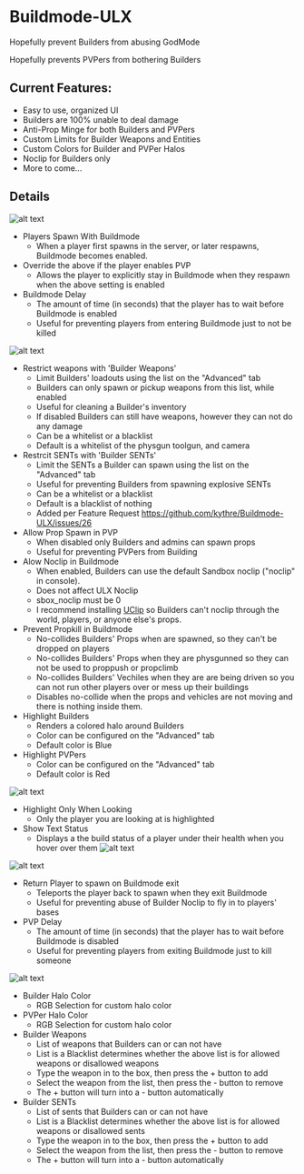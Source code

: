 # Buildmode-ULX
Hopefully prevent Builders from abusing GodMode

Hopefully prevents PVPers from bothering Builders

## Current Features:
* Easy to use, organized UI
* Builders are 100% unable to deal damage
* Anti-Prop Minge for both Builders and PVPers
* Custom Limits for Builder Weapons and Entities
* Custom Colors for Builder and PVPer Halos
* Noclip for Builders only
* More to come...

## Details

![alt text](https://i.imgur.com/1blRo5X.png "ULX Settings Page")

* Players Spawn With Buildmode
  * When a player first spawns in the server, or later respawns, Buildmode becomes enabled.
* Override the above if the player enables PVP
  * Allows the player to explicitly stay in Buildmode when they respawn when the above setting is enabled
* Buildmode Delay
  * The amount of time (in seconds) that the player has to wait before Buildmode is enabled
  * Useful for preventing players from entering Buildmode just to not be killed
  
![alt text](https://i.imgur.com/r2Xg49y.png "ULX Settings Page")
  
* Restrict weapons with 'Builder Weapons'
  * Limit Builders' loadouts using the list on the "Advanced" tab
  * Builders can only spawn or pickup weapons from this list, while enabled
  * Useful for cleaning a Builder's inventory
  * If disabled Builders can still have weapons, however they can not do any damage
  * Can be a whitelist or a blacklist
  * Default is a whitelist of the physgun toolgun, and camera
* Restrcit SENTs with 'Builder SENTs'
  * Limit the SENTs a Builder can spawn using the list on the "Advanced" tab
  * Useful for preventing Builders from spawning explosive SENTs
  * Can be a whitelist or a blacklist
  * Default is a blacklist of nothing
  * Added per Feature Request https://github.com/kythre/Buildmode-ULX/issues/26
* Allow Prop Spawn in PVP
  * When disabled only Builders and admins can spawn props
  * Useful for preventing PVPers from Building
* Alow Noclip in Buildmode
  * When enabled, Builders can use the default Sandbox noclip ("noclip" in console).
  * Does not affect ULX Noclip
  * sbox_noclip must be 0
  * I recommend installing [UClip](https://github.com/TeamUlysses/uclip) so Builders can't noclip through the world, players, or anyone else's props.
* Prevent Propkill in Buildmode
  * No-collides Builders' Props when are spawned, so they can't be dropped on players
  * No-collides Builders' Props when they are physgunned so they can not be used to proppush or propclimb
  * No-collides Builders' Vechiles when they are are being driven so you can not run other players over or mess up their buildings
  * Disables no-collide when the props and vehicles are not moving and there is nothing inside them.
* Highlight Builders
  * Renders a colored halo around Builders
  * Color can be configured on the "Advanced" tab
  * Default color is Blue
* Highlight PVPers
  * Color can be configured on the "Advanced" tab
  * Default color is Red

![alt text](https://i.imgur.com/ShtCPL7.png "ULX Settings Page")
  
* Highlight Only When Looking
  * Only the player you are looking at is highlighted
* Show Text Status
  * Displays a the build status of a player under their health when you hover over them
    ![alt text](https://i.imgur.com/BlVHNPI.png")
  
![alt text](https://i.imgur.com/OK0Q00w.png "ULX Settings Page")

* Return Player to spawn on Buildmode exit
  * Teleports the player back to spawn when they exit Buildmode
  * Useful for preventing abuse of Builder Noclip to fly in to players' bases
* PVP Delay
  * The amount of time (in seconds) that the player has to wait before Buildmode is disabled
  * Useful for preventing players from exiting Buildmode just to kill someone
  
![alt text](https://i.imgur.com/2HgSZ3F.png "ULX Settings Page")

* Builder Halo Color
  * RGB Selection for custom halo color 
* PVPer Halo Color
  * RGB Selection for custom halo color
* Builder Weapons
  * List of weapons that Builders can or can not have
  * List is a Blacklist determines whether the above list is for allowed weapons or disallowed weapons
  * Type the weapon in to the box, then press the + button to add
  * Select the weapon from the list, then press the - button to remove
  * The + button will turn into a - button automatically
* Builder SENTs
  * List of sents that Builders can or can not have
  * List is a Blacklist determines whether the above list is for allowed weapons or disallowed sents
  * Type the weapon in to the box, then press the + button to add
  * Select the weapon from the list, then press the - button to remove
  * The + button will turn into a - button automatically
